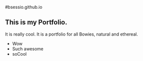 #bsessio.github.io

## This is my Portfolio.

It is really cool. It is a portfolio for all Bowies, natural and ethereal. 

- Wow
- Such awesome
- soCool
